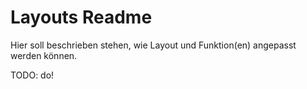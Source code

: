 # Layouts Readme

Hier soll beschrieben stehen, wie Layout und Funktion(en) angepasst werden können.

TODO: do!

